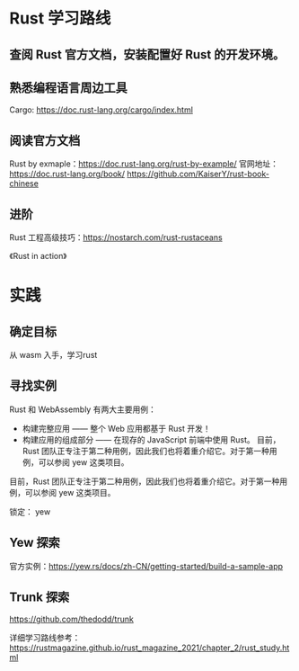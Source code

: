 # Rust 学习路线

## 查阅 Rust 官方文档，安装配置好 Rust 的开发环境。


## 熟悉编程语言周边工具

Cargo: https://doc.rust-lang.org/cargo/index.html

## 阅读官方文档
Rust by exmaple：https://doc.rust-lang.org/rust-by-example/
官网地址：
https://doc.rust-lang.org/book/
https://github.com/KaiserY/rust-book-chinese

## 进阶
Rust 工程高级技巧：https://nostarch.com/rust-rustaceans

《Rust in action》



# 实践
## 确定目标
从 wasm 入手，学习rust

## 寻找实例
Rust 和 WebAssembly 有两大主要用例：

- 构建完整应用 —— 整个 Web 应用都基于 Rust 开发！
- 构建应用的组成部分 —— 在现存的 JavaScript 前端中使用 Rust。
目前，Rust 团队正专注于第二种用例，因此我们也将着重介绍它。对于第一种用例，可以参阅 yew 这类项目。

目前，Rust 团队正专注于第二种用例，因此我们也将着重介绍它。对于第一种用例，可以参阅 yew 这类项目。

锁定： yew

## Yew 探索
官方实例：https://yew.rs/docs/zh-CN/getting-started/build-a-sample-app

## Trunk 探索
https://github.com/thedodd/trunk

详细学习路线参考： https://rustmagazine.github.io/rust_magazine_2021/chapter_2/rust_study.html